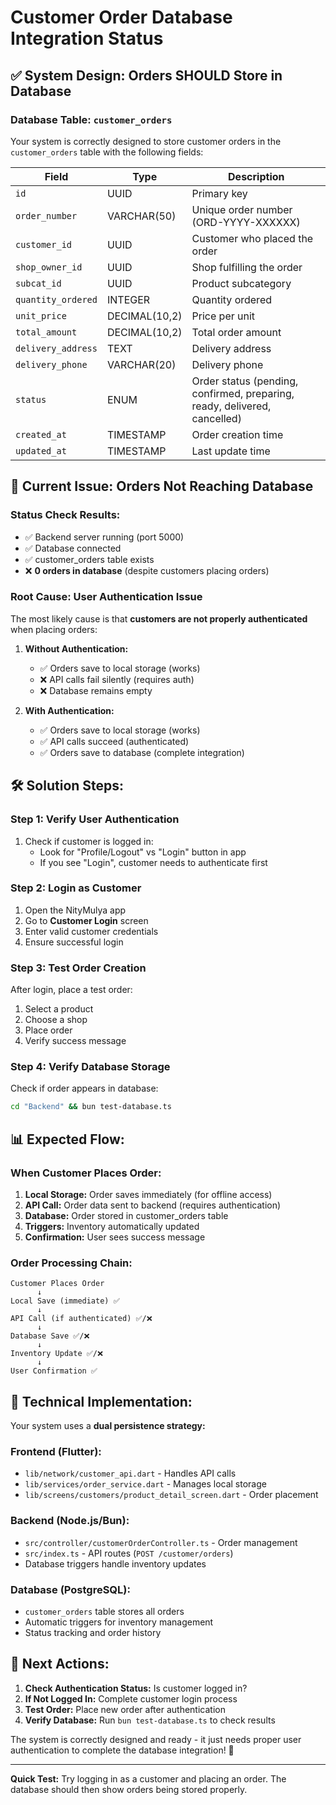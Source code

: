 # Customer Order Database Integration Status

## ✅ **System Design:** Orders SHOULD Store in Database

### **Database Table:** `customer_orders`

Your system is correctly designed to store customer orders in the `customer_orders` table with the following fields:

| Field              | Type          | Description                                                               |
| ------------------ | ------------- | ------------------------------------------------------------------------- |
| `id`               | UUID          | Primary key                                                               |
| `order_number`     | VARCHAR(50)   | Unique order number (ORD-YYYY-XXXXXX)                                     |
| `customer_id`      | UUID          | Customer who placed the order                                             |
| `shop_owner_id`    | UUID          | Shop fulfilling the order                                                 |
| `subcat_id`        | UUID          | Product subcategory                                                       |
| `quantity_ordered` | INTEGER       | Quantity ordered                                                          |
| `unit_price`       | DECIMAL(10,2) | Price per unit                                                            |
| `total_amount`     | DECIMAL(10,2) | Total order amount                                                        |
| `delivery_address` | TEXT          | Delivery address                                                          |
| `delivery_phone`   | VARCHAR(20)   | Delivery phone                                                            |
| `status`           | ENUM          | Order status (pending, confirmed, preparing, ready, delivered, cancelled) |
| `created_at`       | TIMESTAMP     | Order creation time                                                       |
| `updated_at`       | TIMESTAMP     | Last update time                                                          |

## 🚨 **Current Issue:** Orders Not Reaching Database

### **Status Check Results:**

- ✅ Backend server running (port 5000)
- ✅ Database connected
- ✅ customer_orders table exists
- ❌ **0 orders in database** (despite customers placing orders)

### **Root Cause:** User Authentication Issue

The most likely cause is that **customers are not properly authenticated** when placing orders:

1. **Without Authentication:**

   - ✅ Orders save to local storage (works)
   - ❌ API calls fail silently (requires auth)
   - ❌ Database remains empty

2. **With Authentication:**
   - ✅ Orders save to local storage (works)
   - ✅ API calls succeed (authenticated)
   - ✅ Orders save to database (complete integration)

## 🛠️ **Solution Steps:**

### **Step 1: Verify User Authentication**

1. Check if customer is logged in:
   - Look for "Profile/Logout" vs "Login" button in app
   - If you see "Login", customer needs to authenticate first

### **Step 2: Login as Customer**

1. Open the NityMulya app
2. Go to **Customer Login** screen
3. Enter valid customer credentials
4. Ensure successful login

### **Step 3: Test Order Creation**

After login, place a test order:

1. Select a product
2. Choose a shop
3. Place order
4. Verify success message

### **Step 4: Verify Database Storage**

Check if order appears in database:

```bash
cd "Backend" && bun test-database.ts
```

## 📊 **Expected Flow:**

### **When Customer Places Order:**

1. **Local Storage:** Order saves immediately (for offline access)
2. **API Call:** Order data sent to backend (requires authentication)
3. **Database:** Order stored in customer_orders table
4. **Triggers:** Inventory automatically updated
5. **Confirmation:** User sees success message

### **Order Processing Chain:**

```
Customer Places Order
      ↓
Local Save (immediate) ✅
      ↓
API Call (if authenticated) ✅/❌
      ↓
Database Save ✅/❌
      ↓
Inventory Update ✅/❌
      ↓
User Confirmation ✅
```

## 🔧 **Technical Implementation:**

Your system uses a **dual persistence strategy:**

### **Frontend (Flutter):**

- `lib/network/customer_api.dart` - Handles API calls
- `lib/services/order_service.dart` - Manages local storage
- `lib/screens/customers/product_detail_screen.dart` - Order placement

### **Backend (Node.js/Bun):**

- `src/controller/customerOrderController.ts` - Order management
- `src/index.ts` - API routes (`POST /customer/orders`)
- Database triggers handle inventory updates

### **Database (PostgreSQL):**

- `customer_orders` table stores all orders
- Automatic triggers for inventory management
- Status tracking and order history

## 🎯 **Next Actions:**

1. **Check Authentication Status:** Is customer logged in?
2. **If Not Logged In:** Complete customer login process
3. **Test Order:** Place new order after authentication
4. **Verify Database:** Run `bun test-database.ts` to check results

The system is correctly designed and ready - it just needs proper user authentication to complete the database integration! 🚀

---

**Quick Test:** Try logging in as a customer and placing an order. The database should then show orders being stored properly.

